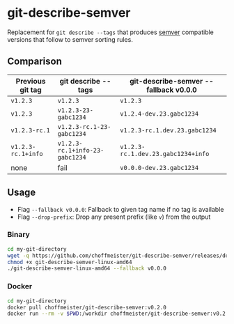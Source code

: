 # git-describe-semver

Replacement for `git describe --tags` that produces [semver](https://semver.org/) compatible versions that follow to semver sorting rules.

## Comparison

Previous git tag | git describe --tags | git-describe-semver --fallback v0.0.0
--- | --- | ---
`v1.2.3` | `v1.2.3` | `v1.2.3`
`v1.2.3` | `v1.2.3-23-gabc1234` | `v1.2.4-dev.23.gabc1234`
`v1.2.3-rc.1` | `v1.2.3-rc.1-23-gabc1234` | `v1.2.3-rc.1.dev.23.gabc1234`
`v1.2.3-rc.1+info` | `v1.2.3-rc.1+info-23-gabc1234` | `v1.2.3-rc.1.dev.23.gabc1234+info`
none | fail | `v0.0.0-dev.23.gabc1234`

## Usage

* Flag `--fallback v0.0.0`: Fallback to given tag name if no tag is available
* Flag `--drop-prefix`: Drop any present prefix (like `v`) from the output

### Binary

```bash
cd my-git-directory
wget -q https://github.com/choffmeister/git-describe-semver/releases/download/v0.2.0/git-describe-semver-linux-amd64
chmod +x git-describe-semver-linux-amd64
./git-describe-semver-linux-amd64 --fallback v0.0.0
```

### Docker

```bash
cd my-git-directory
docker pull choffmeister/git-describe-semver:v0.2.0
docker run --rm -v $PWD:/workdir choffmeister/git-describe-semver:v0.2.0 --fallback v0.0.0
```
